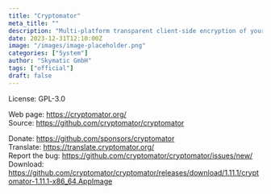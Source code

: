 ```yaml
---
title: "Cryptomator"
meta_title: ""
description: "Multi-platform transparent client-side encryption of your files in the cloud"
date: 2023-12-31T12:10:00Z
image: "/images/image-placeholder.png"
categories: ["System"]
author: "Skymatic GmbH"
tags: ["official"]
draft: false
---
```


License: GPL-3.0

Web page: https://cryptomator.org/  
Source: https://github.com/cryptomator/cryptomator

Donate: https://github.com/sponsors/cryptomator  
Translate: https://translate.cryptomator.org/  
Report the bug: https://github.com/cryptomator/cryptomator/issues/new/  
Download: https://github.com/cryptomator/cryptomator/releases/download/1.11.1/cryptomator-1.11.1-x86_64.AppImage
